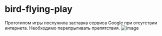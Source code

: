 # bird-flying-play

Прототипом игры послужила заставка сервиса Google при отсутствии интернета. Необходимо перепрыгивать препятствия.
![image](https://github.com/marina-verkutis/bird-flying-play/assets/124586787/ad17628c-50b9-4dda-a1f1-dace9c954f03)
